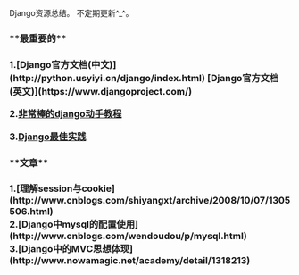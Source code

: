 Django资源总结。
不定期更新^_^。

<h3>**最重要的**<h3>  
1.[Django官方文档(中文)](http://python.usyiyi.cn/django/index.html)  
      [Django官方文档(英文)](https://www.djangoproject.com/)  

2.[非常棒的django动手教程](http://www.tangowithdjango.com/)  

3.[Django最佳实践](https://www.twoscoopspress.com/products/two-scoops-of-django-1-6)  


<h3>**文章**<h3>   
1.[理解session与cookie](http://www.cnblogs.com/shiyangxt/archive/2008/10/07/1305506.html)</br>
2.[Django中mysql的配置使用](http://www.cnblogs.com/wendoudou/p/mysql.html)</br>
3.[Django中的MVC思想体现](http://www.nowamagic.net/academy/detail/1318213)
